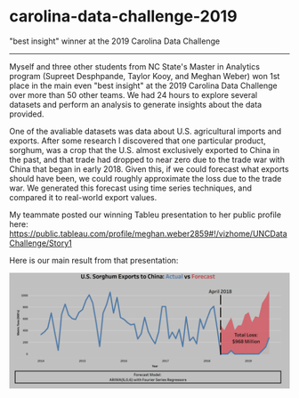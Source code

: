 # carolina-data-challenge-2019
"best insight" winner at the 2019 Carolina Data Challenge

---

Myself and three other students from NC State's Master in Analytics program (Supreet Desphpande, Taylor Kooy, and Meghan Weber) won 1st place in the main even "best insight" at the 2019 Carolina Data Challenge over more than 50 other teams. We had 24 hours to explore several datasets and perform an analysis to generate insights about the data provided.

One of the avaliable datasets was data about U.S. agricultural imports and exports. After some research I discovered that one particular product, sorghum, was a crop that the U.S. almost exclusively exported to China in the past, and that trade had dropped to near zero due to the trade war with China that began in early 2018. Given this, if we could forecast what exports should have been, we could roughly approximate the loss due to the trade war. We generated this forecast using time series techniques, and compared it to real-world export values.

My teammate posted our winning Tableu presentation to her public profile here:
https://public.tableau.com/profile/meghan.weber2859#!/vizhome/UNCDataChallenge/Story1

Here is our main result from that presentation:

<img src="screenshots/result.PNG" alt="drawing" width="800"/>
